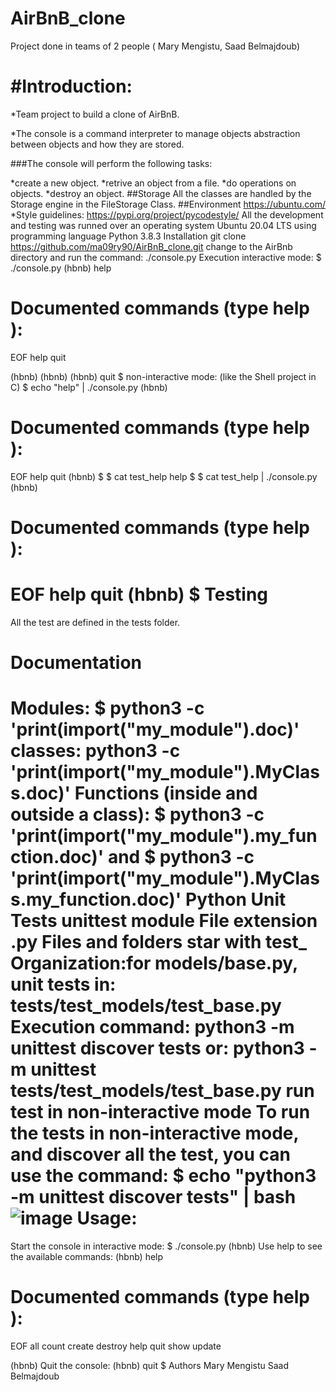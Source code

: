# AirBnB_clone
Project done in teams of 2 people ( Mary Mengistu, Saad Belmajdoub)

 #Introduction:
 =============

*Team project to build a clone of AirBnB.

*The console is a command interpreter to manage objects abstraction between objects and how they are stored.

###The console will perform the following tasks:

*create a new object.
*retrive an object from a file.
*do operations on objects.
*destroy an object.
##Storage
All the classes are handled by the Storage engine in the FileStorage Class.
##Environment
https://ubuntu.com/ 
*Style guidelines:
     https://pypi.org/project/pycodestyle/
All the development and testing was runned over an operating system Ubuntu 20.04 LTS using programming language Python 3.8.3
 Installation
 git clone https://github.com/ma09ry90/AirBnB_clone.git
 change to the AirBnb directory and run the command:
  ./console.py
  Execution
   interactive mode:
   $ ./console.py
(hbnb) help

Documented commands (type help <topic>):
========================================
EOF  help  quit

(hbnb) 
(hbnb) 
(hbnb) quit
$
non-interactive mode: (like the Shell project in C)
$ echo "help" | ./console.py
(hbnb)

Documented commands (type help <topic>):
========================================
EOF  help  quit
(hbnb) 
$
$ cat test_help
help
$
$ cat test_help | ./console.py
(hbnb)

Documented commands (type help <topic>):
========================================
EOF  help  quit
(hbnb) 
$
Testing
=========
All the test are defined in the tests folder.

Documentation
=============
 Modules:
$ python3 -c 'print(__import__("my_module").__doc__)'
 classes:
python3 -c 'print(__import__("my_module").MyClass.__doc__)'
 Functions (inside and outside a class):
$ python3 -c 'print(__import__("my_module").my_function.__doc__)'
 and
$ python3 -c 'print(__import__("my_module").MyClass.my_function.__doc__)'
Python Unit Tests
unittest module
File extension .py
Files and folders star with test_
Organization:for models/base.py, unit tests in: tests/test_models/test_base.py
Execution command: python3 -m unittest discover tests
or: python3 -m unittest tests/test_models/test_base.py
run test in non-interactive mode
To run the tests in non-interactive mode, and discover all the test, you can use the command:
 $ echo "python3 -m unittest discover tests" | bash
 ![image](https://github.com/ma09ry90/AirBnB_clone/assets/118520635/dc753dde-074d-4d0e-8fb9-59661ef8a53f)
Usage:
======
 Start the console in interactive mode:
 $ ./console.py
(hbnb)
Use help to see the available commands:
(hbnb) help

Documented commands (type help <topic>):
========================================
EOF  all  count  create  destroy  help  quit  show  update

(hbnb)
Quit the console:
(hbnb) quit
$
Authors
  Mary Mengistu 
  Saad Belmajdoub
